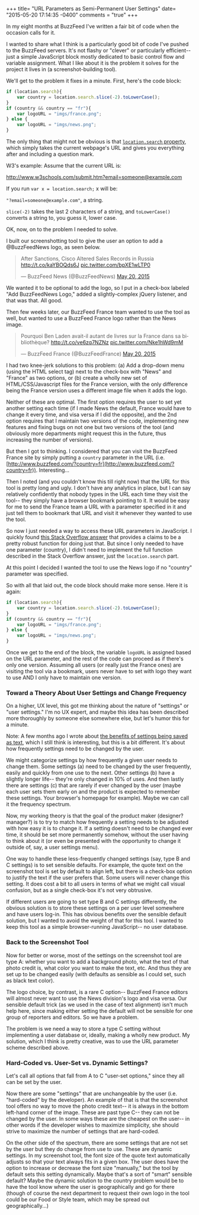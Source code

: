 +++
title= "URL Parameters as Semi-Permanent User Settings"
date= "2015-05-20 17:14:35 -0400"
comments = "true"
+++

In my eight months at BuzzFeed I've written a fair bit of code when the occasion calls for it. 

I wanted to share what I think is a particularly good bit of code I've pushed to the BuzzFeed servers. It's not flashy or "clever" or particularly efficient-- just a simple JavaScript block mostly dedicated to basic control flow and variable assignment. What I like about it is the problem it solves for the project it lives in (a screenshot-building tool). 

<!-- more -->

We'll get to the problem it fixes in a minute. First, here's the code block:

```javascript
if (location.search){
    var country = location.search.slice(-2).toLowerCase();
}
if (country && country == "fr"){
    var logoURL = "imgs/france.png";
} else {
    var logoURL = "imgs/news.png";
}
```

The only thing that might not be obvious is that [`location.search` property](http://www.w3schools.com/jsref/prop_loc_search.asp), which simply takes the current webpage's URL and gives you everything after and including a question mark. 

W3's example: Assume that the current URL is: 

http://www.w3schools.com/submit.htm?email=someone@example.com 

If you run `var x = location.search;` x will be: 

`"?email=someone@example.com"`, a string. 

`slice(-2)` takes the last 2 characters of a string, and `toLowerCase()` converts a string to, you guess it, lower case. 

OK, now, on to the problem I needed to solve. 

I built our screenshotting tool to give the user an option to add a @BuzzFeedNews logo, as seen below. 

<blockquote class="twitter-tweet" lang="en"><p lang="en" dir="ltr">After Sanctions, Cisco Altered Sales Records in Russia <a href="http://t.co/kaYBOQds6J">http://t.co/kaYBOQds6J</a> <a href="http://t.co/bpXE1wLTP0">pic.twitter.com/bpXE1wLTP0</a></p>&mdash; BuzzFeed News (@BuzzFeedNews) <a href="https://twitter.com/BuzzFeedNews/status/601102020200820737">May 20, 2015</a></blockquote>
<script async src="//platform.twitter.com/widgets.js" charset="utf-8"></script>

We wanted it to be optional to add the logo, so I put in a check-box labeled "Add BuzzFeedNews Logo," added a slightly-complex jQuery listener, and that was that. All good. 

Then few weeks later, our BuzzFeed France team wanted to use the tool as well, but wanted to use a BuzzFeed France logo rather than the News image. 

<blockquote class="twitter-tweet" lang="en"><p lang="fr" dir="ltr">Pourquoi Ben Laden avait-il autant de livres sur la France dans sa bibliothèque? &#10;<a href="http://t.co/ve6zq7NZNz">http://t.co/ve6zq7NZNz</a> <a href="http://t.co/Nke1hWd9mM">pic.twitter.com/Nke1hWd9mM</a></p>&mdash; BuzzFeed France (@BuzzFeedFrance) <a href="https://twitter.com/BuzzFeedFrance/status/601045795169767424">May 20, 2015</a></blockquote>
<script async src="//platform.twitter.com/widgets.js" charset="utf-8"></script>

I had two knee-jerk solutions to this problem: (a) Add a drop-down menu (using the HTML select tag) next to the check-box with "News" and "France" as two options, or (b) create a wholly new set of HTML/CSS/Javascript files for the France version, with the only difference being the France version uses a different image file when it adds the logo. 

Neither of these are optimal. The first option requires the user to set yet another setting each time (if I made News the default, France would have to change it every time, and visa versa if I did the opposite), and the 2nd option requires that I maintain two versions of the code, implementing new features and fixing bugs on not one but two versions of the tool (and obviously more departments might request this in the future, thus increasing the number of versions). 

But then I got to thinking. I considered that you can visit the BuzzFeed France site by simply putting a `country` parameter in the URL (i.e. [http://www.buzzfeed.com/?country=fr](http://www.buzzfeed.com/?country=fr)). Interesting... 

Then I noted (and you couldn't know this till right now) that the URL for this tool is pretty long and ugly. I don't have any analytics in place, but I can say relatively confidently that nobody types in the URL each time they visit the tool-- they simply have a browser bookmark pointing to it. It would be easy for me to send the France team a URL with a parameter specified in it and just tell them to bookmark that URL and visit it whenever they wanted to use the tool. 

So now I just needed a way to access these URL parameters in JavaScript. I quickly found [this Stack Overflow answer](http://stackoverflow.com/questions/979975/how-to-get-the-value-from-the-url-parameter) that provides a claims to be a pretty robust function for doing just that. But since I only needed to have one parameter (country), I didn't need to implement the full function described in the Stack Overflow answer, just the `location.search` part. 

At this point I decided I wanted the tool to use the News logo if no "country" parameter was specified. 

So with all that laid out, the code block should make more sense. Here it is again: 

```javascript
if (location.search){
    var country = location.search.slice(-2).toLowerCase();
}
if (country && country == "fr"){
    var logoURL = "imgs/france.png";
} else {
    var logoURL = "imgs/news.png";
}
```

Once we get to the end of the block, the variable `logoURL` is assigned based on the URL parameter, and the rest of the code can proceed as if there's only one version. Assuming all users (or really just the France ones) are visiting the tool via a bookmark, users never have to set with logo they want to use AND I only have to maintain one version. 

### Toward a Theory About User Settings and Change Frequency 

On a higher, UX level, this got me thinking about the nature of "settings" or "user settings." I'm no UX expert, and maybe this idea has been described more thoroughly by someone else somewhere else, but let's humor this for a minute. 

Note: A few months ago I wrote about [the benefits of settings being saved as text](https://medium.com/@sts10/why-i-want-text-file-preferences-for-every-application-i-use-72c368f9b6fd), which I still think is interesting, but this is a bit different. It's about how frequently settings need to be changed by the user. 

We might categorize settings by how frequently a given user needs to change them. Some settings (a) need to be changed by the user frequently, easily and quickly from one use to the next. Other settings (b) have a slightly longer life-- they're only changed in 10% of uses. And then lastly there are settings (c) that are rarely if ever changed by the user (maybe each user sets them early on and the product is expected to remember these settings. Your browser's homepage for example). Maybe we can call it the frequency spectrum. 

Now, my working theory is that the goal of the product maker (designer? manager?) is to try to match how frequently a setting needs to be adjusted with how easy it is to change it. If a setting doesn't need to be changed ever time, it should be set more permanently somehow, without the user having to think about it (or even be presented with the opportunity to change it outside of, say, a user settings menu). 

One way to handle these less-frequently changed settings (say, type B and C settings) is to set sensible defaults. For example, the quote text on the screenshot tool is set by default to align left, but there is a check-box option to justify the text if the user prefers that. Some users will never change this setting. It does cost a bit to all users in terms of what we might call visual confusion, but as a single check-box it's not very obtrusive. 

If different users are going to set type B and C settings differently, the obvious solution is to store these settings on a per user level somewhere and have users log-in. This has obvious benefits over the sensible default solution, but I wanted to avoid the weight of that for this tool. I wanted to keep this tool as a simple browser-running JavaScript-- no user database. 

### Back to the Screenshot Tool

Now for better or worse, most of the settings on the screenshot tool are type A: whether you want to add a background photo, what the text of that photo credit is, what color you want to make the text, etc. And thus they are set up to be changed easily (with defaults as sensible as I could set, such as black text color). 

The logo choice, by contrast, is a rare C option-- BuzzFeed France editors will almost never want to use the News division's logo and visa versa. Our sensible default trick (as we used in the case of text alignment) isn't much help here, since making either setting the default will not be sensible for one group of reporters and editors. So we have a problem. 

The problem is we need a way to store a type C setting without implementing a user database or, ideally, making a wholly new product. My solution, which I think is pretty creative, was to use the URL parameter scheme described above. 

### Hard-Coded vs. User-Set vs. Dynamic Settings?

Let's call all options that fall from A to C "user-set options," since they all can be set by the user. 

Now there are some "settings" that are unchangeable by the user (i.e. "hard-coded" by the developer). An example of that is that the screenshot tool offers no way to move the photo credit text-- it is always in the bottom left-hand corner of the image. These are past type C-- they can not be changed by the user. In some ways these are the cheapest on the user-- in other words if the developer wishes to maximize simplicity, she should strive to maximize the number of settings that are hard-coded. 

On the other side of the spectrum, there are some settings that are not set by the user but they do change from use to use. These are dynamic settings. In my screenshot tool, the font size of the quote text automatically adjusts so that your text always fits in a given box. The user does have the option to increase or decrease the font size "manually," but the tool by default sets this setting dynamically. Maybe that's a sort of "smart" sensible default? Maybe the dynamic solution to the country problem would be to have the tool know where the user is geographically and go for there (though of course the next department to request their own logo in the tool could be our Food or Style team, which may be spread out geographically...) 







